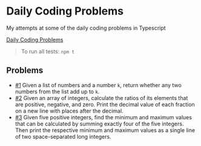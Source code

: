 # Daily Coding Problems

My attempts at some of the daily coding problems in Typescript

[Daily Coding Problems](https://www.dailycodingproblem.com/)

> To run all tests: `npm t`

## Problems

- [#1](/src/1) Given a list of numbers and a number `k`, return whether any two numbers from the list add up to `k`.
- [#2](/src/2) Given an array of integers, calculate the ratios of its elements that are positive, negative, and zero. Print the decimal value of each fraction on a new line with places after the decimal.
- [#3](/src/3) Given five positive integers, find the minimum and maximum values that can be calculated by summing exactly four of the five integers. Then print the respective minimum and maximum values as a single line of two space-separated long integers.
